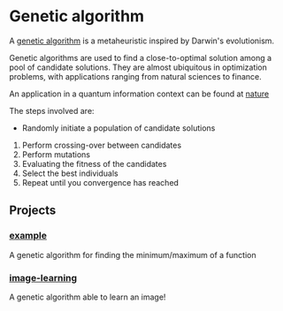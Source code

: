 # Genetic algorithm 

A [genetic algorithm](https://en.wikipedia.org/wiki/Genetic_algorithm) is a metaheuristic inspired by Darwin's evolutionism.

Genetic algorithms are used to find a close-to-optimal solution among a pool of candidate solutions. They are almost ubiquitous in optimization problems, with applications ranging from natural sciences to finance.

An application in a quantum information context can be found at [nature](https://www.nature.com/articles/s41598-017-14680-7)

The steps involved are:

+ Randomly initiate a population of candidate solutions
1. Perform crossing-over between candidates
2. Perform mutations
3. Evaluating the fitness of the candidates
4. Select the best individuals
5. Repeat until you convergence has reached


## Projects

### [example](/example)

A genetic algorithm for finding the minimum/maximum of a function

### [image-learning](/image-learning)

A genetic algorithm able to learn an image!
